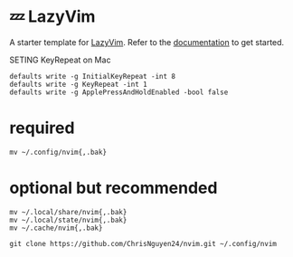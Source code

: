 # 💤 LazyVim

A starter template for [LazyVim](https://github.com/LazyVim/LazyVim).
Refer to the [documentation](https://lazyvim.github.io/installation) to get started.

SETING KeyRepeat on Mac
```
defaults write -g InitialKeyRepeat -int 8
defaults write -g KeyRepeat -int 1
defaults write -g ApplePressAndHoldEnabled -bool false
```

# required
```
mv ~/.config/nvim{,.bak}
```

# optional but recommended
```
mv ~/.local/share/nvim{,.bak}
mv ~/.local/state/nvim{,.bak}
mv ~/.cache/nvim{,.bak}
```


```
git clone https://github.com/ChrisNguyen24/nvim.git ~/.config/nvim
```



